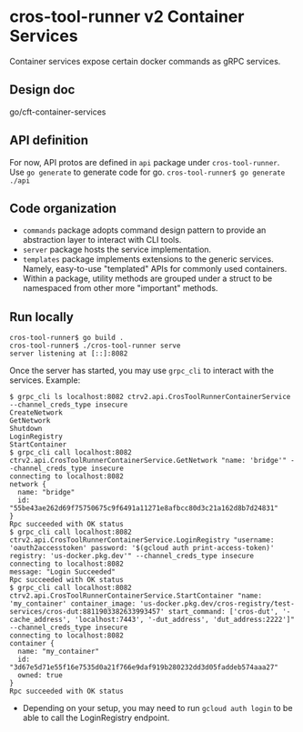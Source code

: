 # cros-tool-runner v2 Container Services

Container services expose certain docker commands as gRPC services.

## Design doc
go/cft-container-services

## API definition
For now, API protos are defined in `api` package under `cros-tool-runner`.
Use `go generate` to generate code for go.
`cros-tool-runner$ go generate ./api`

## Code organization
- `commands` package adopts command design pattern to provide an abstraction
  layer to interact with CLI tools.
- `server` package hosts the service implementation.
- `templates` package implements extensions to the generic services.
  Namely, easy-to-use "templated" APIs for commonly used containers.
- Within a package, utility methods are grouped under a struct to be
  namespaced from other more "important" methods.

## Run locally
```shell
cros-tool-runner$ go build .
cros-tool-runner$ ./cros-tool-runner serve
server listening at [::]:8082
```
Once the server has started, you may use `grpc_cli` to interact with the
services. Example:
```shell
$ grpc_cli ls localhost:8082 ctrv2.api.CrosToolRunnerContainerService --channel_creds_type insecure
CreateNetwork
GetNetwork
Shutdown
LoginRegistry
StartContainer
$ grpc_cli call localhost:8082 ctrv2.api.CrosToolRunnerContainerService.GetNetwork "name: 'bridge'" --channel_creds_type insecure
connecting to localhost:8082
network {
  name: "bridge"
  id: "55be43ae262d69f75750675c9f6491a11271e8afbcc80d3c21a162d8b7d24831"
}
Rpc succeeded with OK status
$ grpc_cli call localhost:8082 ctrv2.api.CrosToolRunnerContainerService.LoginRegistry "username: 'oauth2accesstoken' password: '$(gcloud auth print-access-token)' registry: 'us-docker.pkg.dev'" --channel_creds_type insecure
connecting to localhost:8082
message: "Login Succeeded"
Rpc succeeded with OK status
$ grpc_cli call localhost:8082 ctrv2.api.CrosToolRunnerContainerService.StartContainer "name: 'my_container' container_image: 'us-docker.pkg.dev/cros-registry/test-services/cros-dut:8811903382633993457' start_command: ['cros-dut', '-cache_address', 'localhost:7443', '-dut_address', 'dut_address:2222']" --channel_creds_type insecure
connecting to localhost:8082
container {
  name: "my_container"
  id: "3d67e5d71e55f16e7535d0a21f766e9daf919b280232dd3d05faddeb574aaa27"
  owned: true
}
Rpc succeeded with OK status
```
* Depending on your setup, you may need to run `gcloud auth login` to be able to
  call the LoginRegistry endpoint.
